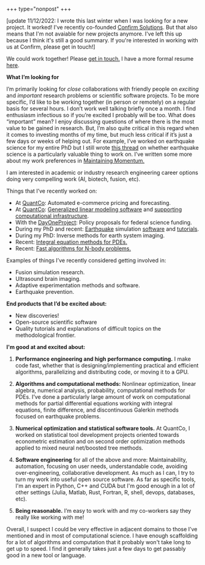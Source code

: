 +++
type="nonpost"
+++

<!-----

Yay, no errors, warnings, or alerts!

Conversion time: 0.415 seconds.


Using this Markdown file:

1. Paste this output into your source file.
2. See the notes and action items below regarding this conversion run.
3. Check the rendered output (headings, lists, code blocks, tables) for proper
   formatting and use a linkchecker before you publish this page.

Conversion notes:

* Docs to Markdown version 1.0β33
* Wed Jan 12 2022 06:27:32 GMT-0800 (PST)
* Source doc: workwithme
* This is a partial selection. Check to make sure intra-doc links work.
----->

[update 11/12/2022: I wrote this last winter when I was looking for a new project. It worked! I've recently co-founded [Confirm Solutions](https://www.confirmsol.org). But that also means that I'm not avaiable for new projects anymore. I've left this up because I think it's still a good summary. If you're interested in working with us at Confirm, please get in touch!]


We could work together! Please [get in touch.](mailto:t.ben.thompson@gmail.com) I have a more formal resume [here](https://tbenthompson.com/resume.pdf).

**What I’m looking for**

I’m primarily looking for _close_ collaborations with friendly people on _exciting_ and _important_ research problems or scientific software projects. To be more specific, I’d like to be working together (in person or remotely) on a regular basis for several hours. I don’t work well talking briefly once a month. I find enthusiasm infectious so if you’re excited I probably will be too. What does “important” mean?  I enjoy discussing questions of where there is the most value to be gained in research. But, I’m also quite critical in this regard when it comes to investing months of my time, but much less critical if it’s just a few days or weeks of helping out. For example, I’ve worked on earthquake science for my entire PhD but I still wrote [this thread](https://twitter.com/tbenthompson/status/1435663857117237248) on whether earthquake science is a particularly valuable thing to work on. I’ve written some more about my work preferences in [Maintaining Momentum.](https://tbenthompson.com/post/maintaining_momentum/)

I am interested in academic or industry research engineering career options doing very compelling work (AI, biotech, fusion, etc).

Things that I’ve recently worked on: 



* At [QuantCo](https://quantco.com): Automated e-commerce pricing and forecasting.
* At [QuantCo](https://quantco.com): [Generalized linear modeling software](https://glum.readthedocs.io/en/latest/) and [supporting computational infrastructure](https://github.com/Quantco/tabmat).
* With the [DayOneProject](https://www.dayoneproject.org): Policy proposals for federal science funding.
* During my PhD and recent: [Earthquake](https://tbenthompson.com/post/cascadia/) simulation [software](https://github.com/tbenthompson/cutde) and [tutorials](https://tbenthompson.com/book/c1qbx/part6_qd.html#plotting-the-results).
* During my PhD: Inverse methods for earth system imaging.
* Recent: [Integral equation methods for PDEs.](https://tbenthompson.com/book/intro.html)
* Recent: [Fast algorithms for N-body problems.](https://tbenthompson.com/book/tdes/hmatrix.html)

Examples of things I’ve recently considered getting involved in:



* Fusion simulation research.
* Ultrasound brain imaging.
* Adaptive experimentation methods and software.
* Earthquake prevention.

**End products that I’d be excited about:**



* New discoveries!
* Open-source scientific software
* Quality tutorials and explanations of difficult topics on the methodological frontier.

**I'm good at and excited about:**

1. **Performance engineering and high performance computing.** I make code fast, whether that is designing/implementing practical and efficient algorithms, parallelizing and distributing code, or moving it to a GPU.

2. **Algorithms and computational methods:** Nonlinear optimization, linear algebra, numerical analysis, probability, computational methods for PDEs. I’ve done a particularly large amount of work on computational methods for partial differential equations working with integral equations, finite difference, and discontinuous Galerkin methods focused on earthquake problems. 

3. **Numerical optimization and statistical software tools.** At QuantCo, I worked on statistical tool development projects oriented towards econometric estimation and on second order optimization methods applied to mixed neural net/boosted tree methods. 

4. **Software engineering** for all of the above and more: Maintainability, automation, focusing on user needs, understandable code, avoiding over-engineering, collaborative development. As much as I can, I try to turn my work into useful open source software. As far as specific tools, I'm an expert in Python, C++ and CUDA but I'm good enough in a lot of other settings (Julia, Matlab, Rust, Fortran, R, shell, devops, databases, etc).

5. **Being reasonable.** I’m easy to work with and my co-workers say they really like working with me! 

Overall, I suspect I could be very effective in adjacent domains to those I’ve mentioned and in most of computational science. I have enough scaffolding for a lot of algorithms and computation that it probably won't take long to get up to speed. I find it generally takes just a few days to get passably good in a new tool or language. 
